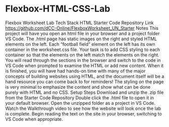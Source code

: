 # Flexbox-HTML-CSS-Lab
Flexbox Worksheet
Lab
Tech Stack
HTML
Starter Code Repository Link
https://github.com/dCC-Online/FlexboxWorksheet_UN_Starter
Notes
This project will have you open an html file in your browser and a project folder VS Code. The .html page has static images on the right and styled HTML elements on the left.
Each “football field” element on the left has its own container in the worksheet.css file. Your task is to add CSS styling to each container so that the elements on the left match the elements on the right.
You will read through the sections in the browser and switch to the code in VS Code when prompted to examine the HTML or add new content. When it is finished, you will have had hands-on time with many of the major concepts of building websites using HTML, and the document itself will be a hand resource you can come back to for reminders!
The styling on the page is very minimal to emphasize the content and show what can be done purely with HTML and no CSS.
Setup Steps
Download and unzip the .zip file from the Starter Code Repository
Double click the .html file to open it in your default browser.
Open the unzipped folder as a project in VS Code.
Watch the Walkthrough video to see how the website will look once the lab is complete.
Begin reading the text on the site in your browser, switching to VS Code when appropriate.
